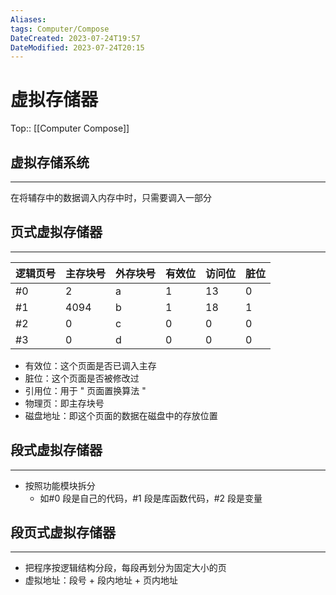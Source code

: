 ```yaml
---
Aliases: 
tags: Computer/Compose 
DateCreated: 2023-07-24T19:57
DateModified: 2023-07-24T20:15
---
```

# 虚拟存储器
Top:: [[Computer Compose]]

## 虚拟存储系统
---
在将辅存中的数据调入内存中时，只需要调入一部分

## 页式虚拟存储器
---

| 逻辑页号 | 主存块号 | 外存块号 | 有效位 | 访问位 | 脏位 |
| -------- | -------- | -------- | ------ | ------ | ---- |
| #0       | 2        | a        | 1      | 13     | 0    |
| #1       | 4094     | b        | 1      | 18     | 1    |
| #2       | 0        | c        | 0      | 0      | 0    |
| #3       | 0        | d        | 0      | 0      | 0     |

- 有效位：这个页面是否已调入主存
- 脏位：这个页面是否被修改过
- 引用位：用于 " 页面置换算法 "
- 物理页：即主存块号
- 磁盘地址：即这个页面的数据在磁盘中的存放位置

## 段式虚拟存储器
---
- 按照功能模块拆分
	- 如#0 段是自己的代码，#1 段是库函数代码，#2 段是变量

## 段页式虚拟存储器
---
- 把程序按逻辑结构分段，每段再划分为固定大小的页
- 虚拟地址：段号 + 段内地址 + 页内地址
